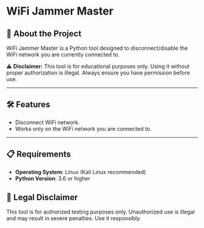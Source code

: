 # WiFi Jammer Master

## 🚀 About the Project
WiFi Jammer Master is a Python tool designed to disconnect/disable the WiFi network you are currently connected to.


⚠️ **Disclaimer:** This tool is for educational purposes only. Using it without proper authorization is illegal. Always ensure you have permission before use.

---

## 🛠️ Features
- Disconnect WiFi network.
- Works only on the WiFi network you are connected to.

---

## 📋 Requirements
- **Operating System**: Linux (Kali Linux recommended)  
- **Python Version**: 3.6 or higher  

## 🛑 Legal Disclaimer

This tool is for authorized testing purposes only. Unauthorized use is illegal and may result in severe penalties. Use it responsibly.
